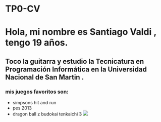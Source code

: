 # TP0-CV


# Hola, mi nombre es **Santiago Valdi** , tengo 19 años.
## Toco la guitarra y estudio la **Tecnicatura en Programación Informática en la Universidad Nacional de San Martin** .
### mis juegos favoritos son:
- simpsons hit and run
- pes 2013
- dragon ball z budokai tenkaichi 3 ![](https://i.ytimg.com/vi/o7DGLhs-Gc0/hqdefault.jpg)